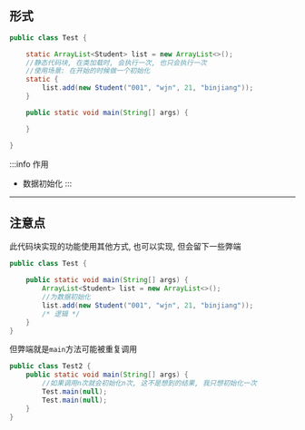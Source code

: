 ## 形式

```java
public class Test {

    static ArrayList<Student> list = new ArrayList<>();
    //静态代码块, 在类加载时, 会执行一次, 也只会执行一次
    //使用场景: 在开始的时候做一个初始化
    static {
        list.add(new Student("001", "wjn", 21, "binjiang"));
    }

    public static void main(String[] args) {

    }

}
```

:::info 作用
- 数据初始化
:::

---

## 注意点

此代码块实现的功能使用其他方式, 也可以实现, 但会留下一些弊端

```java
public class Test {

    public static void main(String[] args) {
        ArrayList<Student> list = new ArrayList<>();
        //为数据初始化
        list.add(new Student("001", "wjn", 21, "binjiang"));
        /* 逻辑 */
    }
}
```

但弊端就是`main`方法可能被重复调用

```java
public class Test2 {
    public static void main(String[] args) {
        //如果调用n次就会初始化n次, 这不是想到的结果, 我只想初始化一次
        Test.main(null);
        Test.main(null);
    }
}
```
